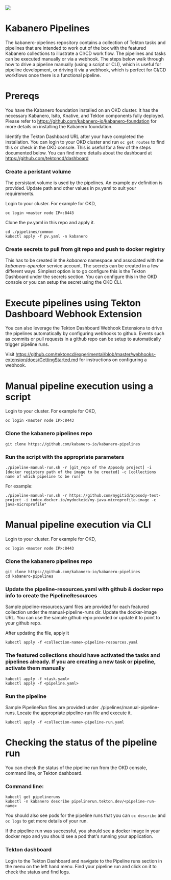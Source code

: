 ![](https://raw.githubusercontent.com/kabanero-io/kabanero-website/master/src/main/content/img/Kabanero_Logo_Hero.png)

# Kabanero Pipelines
The kabanero-pipelines repository contains a collection of Tekton tasks and pipelines that are intended to work out of the box with the featured Kabanero collections to illustrate a CI/CD work flow.  The pipelines and tasks can be executed manually or via a webhook.  The steps below walk through how to drive a pipeline manually (using a script or CLI), which is useful for pipeline development, or driving it via a webhook, which is perfect for CI/CD workflows once there is a functional pipeline.

# Prereqs

You have the Kabanero foundation installed on an OKD cluster.  It has the necessary Kabanero, Isito, Knative, and Tekton components fully deployed.  Please refer to https://github.com/kabanero-io/kabanero-foundation for more details on installing the Kabanero foundation.

Identify the Tekton Dashboard URL after your have completed the installation.  You can login to your OKD cluster and run ```oc get routes``` to find this or check in the OKD console.  This is useful for a few of the steps documented below.  You can find more details about the dashboard at https://github.com/tektoncd/dashboard

### Create a peristant volume
The persistant volume is used by the pipelines.  An example pv definition is provided.  Update path and other values in pv.yaml to suit your requirements.

Login to your cluster.  For example for OKD,

```
oc login <master node IP>:8443
```

Clone the pv.yaml in this repo and apply it.

```
cd ./pipelines/common
kubectl apply -f pv.yaml -n kabanero
```

### Create secrets to pull from git repo and push to docker registry

This has to be created in the *kabanero* namespace and associated with the *kabanero-operator* service account.  The secrets can be created in a few different ways.  Simplest option is to go configure this is the Tekton Dashboard under the secrets section.  You can configure this in the OKD console or you can setup the secret using the OKD CLI. 


# Execute pipelines using Tekton Dashboard Webhook Extension

You can also leverage the Tekton Dashboard Webhook Extensions to drive the pipelines automatically by configuring webhooks to github.  Events such as commits or pull requests in a github repo can be setup to automatically trigger pipeline runs.

Visit https://github.com/tektoncd/experimental/blob/master/webhooks-extension/docs/GettingStarted.md for instructions on configuring a webhook.

# Manual pipeline execution using a script

Login to your cluster.  For example for OKD,

```
oc login <master node IP>:8443
```

### Clone the kabanero pipelines repo

```
git clone https://github.com/kabanero-io/kabanero-pipelines
```

### Run the script with the appropriate parameters
```
./pipeline-manual-run.sh -r [git_repo of the Appsody project] -i [docker registery path of the image to be created] -c [collections name of which pipeline to be run]"
```

For example:
```
./pipeline-manual-run.sh -r https://github.com/mygitid/appsody-test-project -i index.docker.io/mydockeid/my-java-microprofile-image -c java-microprofile"
```

# Manual pipeline execution via CLI

Login to your cluster.  For example for OKD,

```
oc login <master node IP>:8443
```

### Clone the kabanero pipelines repo

```
git clone https://github.com/kabanero-io/kabanero-pipelines
cd kabanero-pipelines
```

### Update the pipeline-resources.yaml with github & docker repo info to create the PipelineResources

Sample pipeline-resources.yaml files are provided for each featured collection under the manual-pipeline-runs dir.  Update the docker-image URL.  You can use the sample github repo provided or update it to point to your github repo.

After updating the file, apply it

```
kubectl apply -f <collection-name>-pipeline-resources.yaml
```

### The featured collections should have activated the tasks and pipelines already.  If you are creating a new task or pipeline, activate them manually

```
kubectl apply -f <task.yaml>
kubectl apply -f <pipeline.yaml>
```

### Run the pipeline

Sample PipelineRun files are provided under ./pipelines/manual-pipeline-runs.  Locate the appropriate pipeline-run file and execute it.
```
kubectl apply -f <collection-name>-pipeline-run.yaml
```

# Checking the status of the pipeline run

You can check the status of the pipeline run from the OKD console, command line, or Tekton dashboard.

### Command line:
```
kubectl get pipelineruns
kubectl -n kabanero describe pipelinerun.tekton.dev/<pipeline-run-name> 
```

You should also see pods for the pipeline runs that you can ```oc describe``` and ```oc logs``` to get more details of your run.

If the pipeline run was successful, you should see a docker image in your docker repo and you should see a pod that's running your application.

### Tekton dashboard

Login to the Tekton Dashboard and navigate to the Pipeline runs section in the menu on the left hand menu.  Find your pipeline run and click on it to check the status and find logs.
